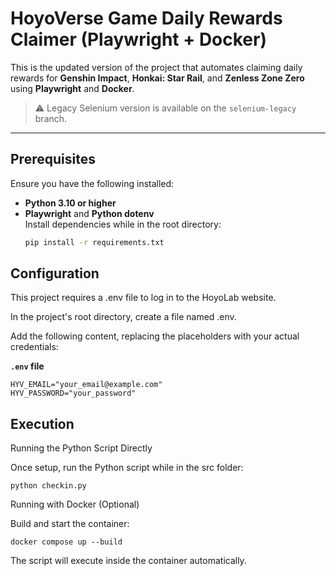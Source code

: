 # HoyoVerse Game Daily Rewards Claimer (Playwright + Docker)

This is the updated version of the project that automates claiming daily rewards for 
**Genshin Impact**, **Honkai: Star Rail**, and **Zenless Zone Zero** using **Playwright** 
and **Docker**.  

> ⚠️ Legacy Selenium version is available on the `selenium-legacy` branch.

---

## Prerequisites

Ensure you have the following installed:

- **Python 3.10 or higher**  
- **Playwright** and **Python dotenv**  
  Install dependencies while in the root directory:
  ```sh
  pip install -r requirements.txt

## Configuration

This project requires a .env file to log in to the HoyoLab website.

In the project's root directory, create a file named .env.

Add the following content, replacing the placeholders with your actual credentials:

**`.env` file**
```
HYV_EMAIL="your_email@example.com"
HYV_PASSWORD="your_password"
```

## Execution

Running the Python Script Directly

Once setup, run the Python script while in the src folder:

`python checkin.py`

Running with Docker (Optional)

Build and start the container:

`docker compose up --build`


The script will execute inside the container automatically.
